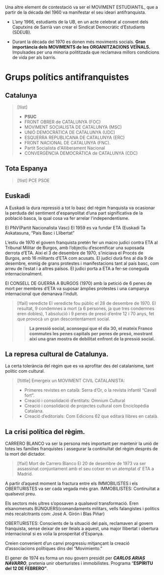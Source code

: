 Una altre element de contestació va ser el MOVIMENT ESTUDIANTIL, que a partir de la década del 1960 va manifestar el seu ideari antifranquista. 
- L’any 1966, estudiants de la UB, en un acte celebrat al convent dels Caputxins de Sarrià van crear el Sindicat Democràtic d’Estudiants (SDEUB).

- Durant la dècada del 1970 es donen més moviments socials. **Gran importància dels MOVIMENTS de les ORGANITZACIONS VEÏNALS.** Impulsades per una minoria polititzada que reclamava millors condicions de vida per als barris.

# Grups polítics antifranquistes
## Catalunya
>[!list]
>- **PSUC**
>- FRONT OBRER de CATALUNYA (FOC)
>- MOVIMENT SOCIALISTA DE CATALUNYA (MSC)
>- UNIÓ DEMOCRÀTICA DE CATALUNYA (UDC)
>- ESQUERRA REPUBLICANA DE CATALUNYA (ERC)
>- FRONT NACIONAL DE CATALUNYA (FNC).
>- Partit Socialista d'Alliberament Nacional
>- CONVERGÈNCIA DEMOCRÀTICA de CATALUNYA (CDC)

## Tota Espanya
>[!list]
>PCE
>PSOE

## Euskadi
A Euskadi la dura repressió a tot lo basc del règim franquista va ocasionar la perduda del sentiment d'espanyolitat d’una part significativa de la població basca, la qual cosa va fer arrelar l'independentisme.

El PNV(Partit Nacionalista Vasc)
El 1959 es va fundar ETA (Euskadi Ta Askatasuna, “País Basc i Llibertat”

L’estiu de 1970 el govern franquista pretén fer un macro judici contra ETA al Tribunal Militar de Burgos, amb l’objectiu d’escenificar una suposada derrota d’ETA. Així el 3 de desembre de 1970, s’iniciava el Procés de Burgos, amb 16 militants d’ETA com acusats. 
El judici durà fins al dia 9 de desembre, enmig de grans protestes i manifestacions tant al país basc, com arreu de l’estat i a altres països. El judici porta a ETA a fer-se coneguda internacionalment.

El CONSELL DE GUERRA A BURGOS (1970) amb la petició de 6 penes de mort per membres d’ETA va suposar àmplies protestes i una campanya internacional que demanava l’indult.

>[!fail] veredicte
>El veredicte fou públic el 28 de desembre de 1970. El resultat, 9 condemnes a mort (a 6 persones, ja que tres condemnes eren dobles), 1 absolució i 9 penes de presó d’entre 12 i 70 anys, fet que provocà un gran descontentament social. 
>>**La pressió social, aconseguí que el dia 30, el mateix Franco commutes les penes capitals per penes de presó, mostrant així una gran mostra de debilitat enfront de la pressió social.**

## La represa cultural de Catalunya.
La certa tolerància del règim que es va aprofitar des del catalanisme, tant polític com cultural.

>[!tittle] Emergeix un MOVIMENT CIVIL CATALANISTA:
>- Primeres revistes en català: Serra d’Or, o la revista infantil “Cavall fort”.
>- Creació i consolidació d’entitats: Omnium Cultural
>- Creació i consolidació de projectes cultural com Enciclopèdia Catalana.
>- Creació d’editorials: Com Edicions 62 que editarà llibres en català. 

## La crisi política del règim.
CARRERO BLANCO va ser la persona més important per mantenir la unió de totes les famílies franquistes i assegurar la continuïtat del règim després de la mort del dictador.

>[!fail] Mort de Carrero Blanco
>El 20 de desembre de 1973 va ser assassinat conjuntament amb el seu cotxer en un atemptat d’ ETA a Madrid.

A partir d’aquest moment la fractura entre els IMMOBILISTES i els OBERTURISTES va ser cada vegada més gran. IMMOBILISTES: Continuïtat a qualsevol preu. 

Els sectors més ultres s’oposaven a qualsevol transformació. Eren elsanomenats BÚNQUERS(comandaments militars, vells falangistes i polítics més recalcitrants com: José A. Girón i Blas Piñar)

OBERTURISTES: Conscients de la situació del país, reclamaven al govern franquista, sense deixar de ser lleials a aquest, una major llibertat i obertura internacional si es volia la prosperitat d'Espanya. 

Creien convenient d’un canvi progressiu mitjançant la creació d’associacions polítiques dins del “Movimiento.”

El gener de 1974 es forma un nou govern presidit per ***CARLOS ARIAS NAVARRO***, pretenia unir oberturistes i immobilistes. Programa “**ESPÍRITU del 12 DE FEBRERO”**.

